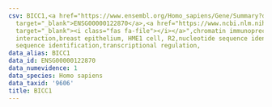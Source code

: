 ```yaml
---
csv: BICC1,<a href="https://www.ensembl.org/Homo_sapiens/Gene/Summary?db=core;g=ENSG00000122870"
  target="_blank">ENSG00000122870</a>,<a href="https://www.ncbi.nlm.nih.gov/pubmed/22863008"
  target="_blank"><i class="fas fa-file"></i></a>",chromatin immunoprecipitation assay,direct
  interaction,breast epithelium, HME1 cell, R2,nucleotide sequence identification,nucleotide
  sequence identification,transcriptional regulation,
data_alias: BICC1
data_id: ENSG00000122870
data_numevidence: 1
data_species: Homo sapiens
data_taxid: '9606'
title: BICC1
---
```


